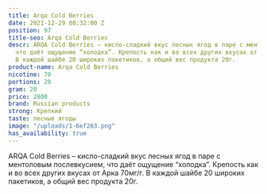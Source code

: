 ```yaml
---
title: Arqa Cold Berries
date: 2021-12-29 08:32:00 Z
position: 97
title-seo: Arqa Cold Berries
descr: ARQA Cold Berries – кисло-сладкий вкус лесных ягод в паре с ментоловым послевкусием,
  что даёт ощущение “холодка”. Крепость как и во всех других вкусах от Арка 70мг/г.
  В каждой шайбе 20 широких пакетиков, а общий вес продукта 20г.
product-name: Arqa Cold Berries
nicotine: 70
portions: 20
gram: 20
price: 2800
brand: Russian products
strong: Крепкий
taste: лесные ягоды
image: "/uploads/1-6ef263.png"
has_availability: true
---
```


ARQA Cold Berries – кисло-сладкий вкус лесных ягод в паре с ментоловым послевкусием, что даёт ощущение “холодка”. Крепость как и во всех других вкусах от Арка 70мг/г. В каждой шайбе 20 широких пакетиков, а общий вес продукта 20г.